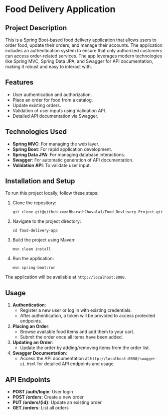 <h1>Food Delivery Application</h1>

<h2>Project Description</h2>
<p>This is a Spring Boot-based food delivery application that allows users to order food, update their orders, and manage their accounts. The application includes an authentication system to ensure that only authorized customers can access order-related services. The app leverages modern technologies like Spring MVC, Spring Data JPA, and Swagger for API documentation, making it robust and easy to interact with.</p>

<h2>Features</h2>
<ul>
    <li>User authentication and authorization.</li>
    <li>Place an order for food from a catalog.</li>
    <li>Update existing orders.</li>
    <li>Validation of user inputs using Validation API.</li>
    <li>Detailed API documentation via Swagger.</li>
</ul>

<h2>Technologies Used</h2>
<ul>
    <li><strong>Spring MVC</strong>: For managing the web layer.</li>
    <li><strong>Spring Boot</strong>: For rapid application development.</li>
    <li><strong>Spring Data JPA</strong>: For managing database interactions.</li>
    <li><strong>Swagger</strong>: For automatic generation of API documentation.</li>
    <li><strong>Validation API</strong>: To validate user input.</li>
</ul>

<h2>Installation and Setup</h2>
<p>To run this project locally, follow these steps:</p>
<ol>
    <li>Clone the repository:
        <pre><code>git clone git@github.com:BharathChavala1/Food_Devlivery_Project.git</code></pre>
    </li>
    <li>Navigate to the project directory:
        <pre><code>cd food-delivery-app</code></pre>
    </li>
    <li>Build the project using Maven:
        <pre><code>mvn clean install</code></pre>
    </li>
    <li>Run the application:
        <pre><code>mvn spring-boot:run</code></pre>
    </li>
</ol>
<p>The application will be available at <code>http://localhost:8080</code>.</p>

<h2>Usage</h2>
<ol>
    <li><strong>Authentication</strong>: 
        <ul>
            <li>Register a new user or log in with existing credentials.</li>
            <li>After authentication, a token will be provided to access protected endpoints.</li>
        </ul>
    </li>
    <li><strong>Placing an Order</strong>: 
        <ul>
            <li>Browse available food items and add them to your cart.</li>
            <li>Submit the order once all items have been added.</li>
        </ul>
    </li>
    <li><strong>Updating an Order</strong>: 
        <ul>
            <li>Update the order by adding/removing items from the order list.</li>
        </ul>
    </li>
    <li><strong>Swagger Documentation</strong>: 
        <ul>
            <li>Access the API documentation at <code>http://localhost:8080/swagger-ui.html</code> for detailed API endpoints and usage.</li>
        </ul>
    </li>
</ol>

<h2>API Endpoints</h2>
<ul>
    <li><strong>POST /auth/login</strong>: User login</li>
    <li><strong>POST /orders</strong>: Create a new order</li>
    <li><strong>PUT /orders/{id}</strong>: Update an existing order</li>
    <li><strong>GET /orders</strong>: List all orders</li>
</ul>
